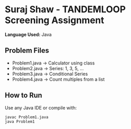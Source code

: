 # Suraj Shaw - TANDEMLOOP Screening Assignment

**Language Used:** Java

## Problem Files
- Problem1.java → Calculator using class
- Problem2.java → Series: 1, 3, 5, ...
- Problem3.java → Conditional Series
- Problem4.java → Count multiples from a list


## How to Run

Use any Java IDE or compile with:
```bash
javac Problem1.java
java Problem1

